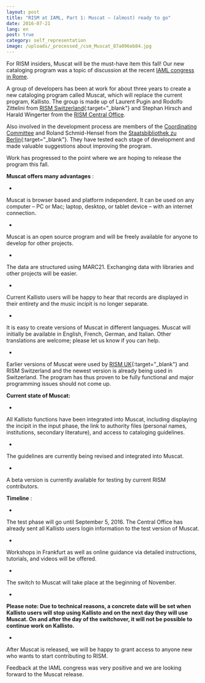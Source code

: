 ```yaml
---
layout: post
title: "RISM at IAML, Part 1: Muscat – (almost) ready to go"
date: 2016-07-21
lang: en
post: true
category: self_representation
image: /uploads/_processed_/csm_Muscat_87a096eb84.jpg
---
```



For RISM insiders, Muscat will be the must-have item this fall! Our new cataloging program was a topic of discussion at the recent [IAML congress in Rome](/publications/iaml-congresses/2016.html).

A group of developers has been at work for about three years to create a new cataloging program called Muscat, which will replace the current program, Kallisto. The group is made up of Laurent Pugin and Rodolfo Zittelini from [RISM Switzerland](http://rism-ch.org/infrastructure/muscat.html){:target="_blank"} and Stephan Hirsch and Harald Wingerter from the [RISM Central Office](/organisation/rism-zentralredaktion.html).

Also involved in the development process are members of the [Coordinating Committee](/organisation/international-partners.html) and Roland Schmid-Hensel from the [Staatsbibliothek zu Berlin](http://staatsbibliothek-berlin.de/){:target="_blank"}. They have tested each stage of development and made valuable suggestions about improving the program.

Work has progressed to the point where we are hoping to release the program this fall.

**Muscat offers many advantages** :

-

Muscat is browser based and platform independent. It can be used on any computer – PC or Mac; laptop, desktop, or tablet device – with an internet connection.

-

Muscat is an open source program and will be freely available for anyone to develop for other projects.

-

The data are structured using MARC21. Exchanging data with libraries and other projects will be easier.

-

Current Kallisto users will be happy to hear that records are displayed in their entirety and the music incipit is no longer separate.

-

It is easy to create versions of Muscat in different languages. Muscat will initially be available in English, French, German, and Italian. Other translations are welcome; please let us know if you can help.

-

Earlier versions of Muscat were used by [RISM UK](http://www.rism.org.uk/){:target="_blank"} and RISM Switzerland and the newest version is already being used in Switzerland. The program has thus proven to be fully functional and major programming issues should not come up.





**Current state of Muscat:**

-

All Kallisto functions have been integrated into Muscat, including displaying the incipit in the input phase, the link to authority files (personal names, institutions, secondary literature), and access to cataloging guidelines.

-

The guidelines are currently being revised and integrated into Muscat.

-

A beta version is currently available for testing by current RISM contributors.



**Timeline** :

-

The test phase will go until September 5, 2016. The Central Office has already sent all Kallisto users login information to the test version of Muscat.

-

Workshops in Frankfurt as well as online guidance via detailed instructions, tutorials, and videos will be offered.

-

The switch to Muscat will take place at the beginning of November.

-

**Please note: Due to technical reasons, a concrete date will be set when Kallisto users will stop using Kallisto and on the next day they will use Muscat. On and after the day of the switchover, it will not be possible to continue work on Kallisto.**

-

After Muscat is released, we will be happy to grant access to anyone new who wants to start contributing to RISM.





Feedback at the IAML congress was very positive and we are looking forward to the Muscat release.

<script type="text/javascript">var switchTo5x=true;</script><script type="text/javascript" src="http://w.sharethis.com/button/buttons.js"></script><script type="text/javascript">stLight.options({publisher: "9b601438-1ce1-49d8-bfd7-9cff5df54c17", doNotHash: false, doNotCopy: false, hashAddressBar: false});</script>